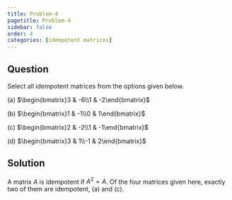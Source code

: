 ```yaml
---
title: Problem-4
pagetitle: Problem-4
sidebar: false
order: 4
categories: [idempotent matrices]
---
```


## Question

Select all idempotent matrices from the options given below.

(a) $\begin{bmatrix}3 & -6\\1 & -2\end{bmatrix}$

(b) $\begin{bmatrix}1 & -1\\0 & 1\end{bmatrix}$

(c) $\begin{bmatrix}2 & -2\\1 & -1\end{bmatrix}$

(d) $\begin{bmatrix}3 & 1\\-1 & 2\end{bmatrix}$

## Solution


A matrix $A$ is idempotent if $A^2 = A$. Of the four matrices given here, exactly two of them are idempotent, (a) and (c).

